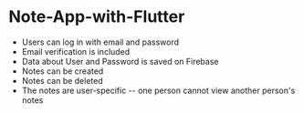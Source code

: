 # Note-App-with-Flutter

- Users can log in with email and password
- Email verification is included
- Data about User and Password is saved on Firebase
- Notes can be created
- Notes can be deleted
- The notes are user-specific -- one person cannot view another person's notes 


